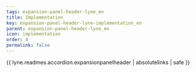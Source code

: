 ```yaml
---
tags: expansion-panel-header-lyne_en
title: Implementation
key: expansion-panel-header-lyne-implementation_en
parent: expansion-panel-header-lyne_en
icon: implementation
order: 4
permalink: false  
---
```

{{ lyne.readmes.accordion.expansionpanelheader | absolutelinks | safe }}


